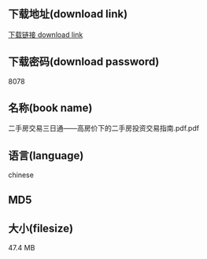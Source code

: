 ## 下载地址(download link)
[下载链接 download link](https://tutu365.netlify.app/?s=%E4%BA%8C%E6%89%8B%E6%88%BF%E4%BA%A4%E6%98%93%E4%B8%89%E6%97%A5%E9%80%9A%E2%80%94%E2%80%94%E9%AB%98%E6%88%BF%E4%BB%B7%E4%B8%8B%E7%9A%84%E4%BA%8C%E6%89%8B%E6%88%BF%E6%8A%95%E8%B5%84%E4%BA%A4%E6%98%93%E6%8C%87%E5%8D%97.pdf)

## 下载密码(download password)
8078

## 名称(book name)
二手房交易三日通——高房价下的二手房投资交易指南.pdf.pdf

## 语言(language)
chinese

## MD5


## 大小(filesize)
47.4 MB
